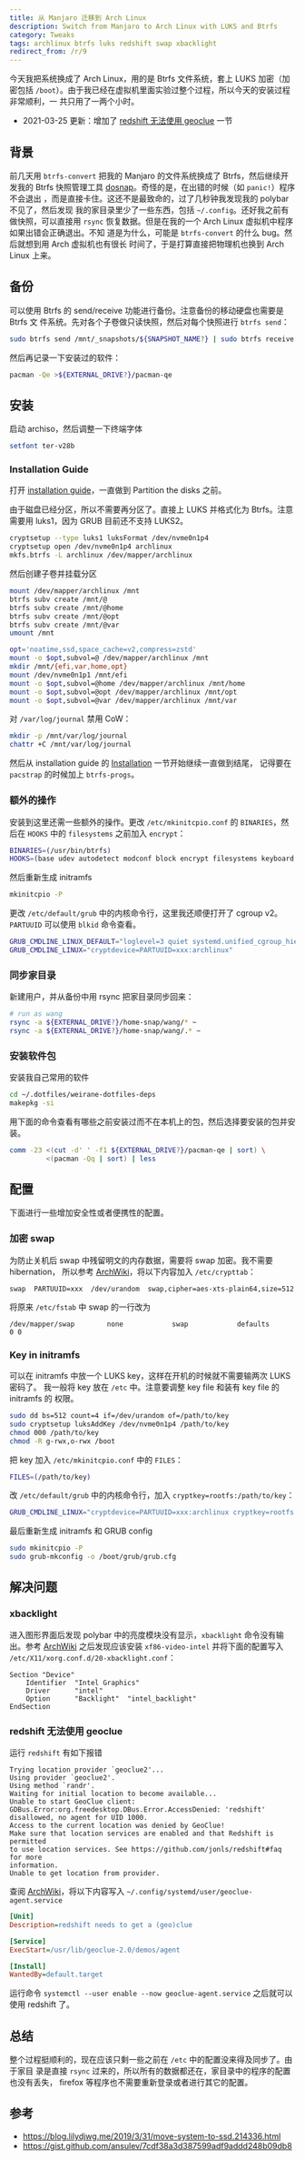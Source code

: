 ```yaml
---
title: 从 Manjaro 迁移到 Arch Linux
description: Switch from Manjaro to Arch Linux with LUKS and Btrfs
category: Tweaks
tags: archlinux btrfs luks redshift swap xbacklight
redirect_from: /r/9
---
```


今天我把系统换成了 Arch Linux，用的是 Btrfs 文件系统，套上 LUKS 加密（加密包括
`/boot`）。由于我已经在虚拟机里面实验过整个过程，所以今天的安装过程非常顺利，一
共只用了一两个小时。

- 2021-03-25 更新：增加了 [redshift 无法使用 geoclue](#redshift-无法使用-geoclue) 一节

## 背景

前几天用 `btrfs-convert` 把我的 Manjaro 的文件系统换成了 Btrfs，然后继续开发我的
Btrfs 快照管理工具 [dosnap][]。奇怪的是，在出错的时候（如 `panic!`）程序不会退出
，而是直接卡住。这还不是最致命的，过了几秒钟我发现我的 polybar 不见了，然后发现
我的家目录里少了一些东西，包括 `~/.config`。还好我之前有做快照，可以直接用
`rsync` 恢复数据。但是在我的一个 Arch Linux 虚拟机中程序如果出错会正确退出。不知
道是为什么，可能是 `btrfs-convert` 的什么 bug。然后就想到用 Arch 虚拟机也有很长
时间了，于是打算直接把物理机也换到 Arch Linux 上来。

[dosnap]: https://github.com/weirane/dosnap/

## 备份

可以使用 Btrfs 的 send/receive 功能进行备份。注意备份的移动硬盘也需要是 Btrfs 文
件系统。先对各个子卷做只读快照，然后对每个快照进行 `btrfs send`：

```sh
sudo btrfs send /mnt/_snapshots/${SNAPSHOT_NAME?} | sudo btrfs receive ${EXTERNAL_DRIVE?}
```

然后再记录一下安装过的软件：
```sh
pacman -Qe >${EXTERNAL_DRIVE?}/pacman-qe
```

## 安装

启动 archiso，然后调整一下终端字体
```sh
setfont ter-v28b
```

### Installation Guide

打开 [installation guide][arch-ig]，一直做到 Partition the disks 之前。

由于磁盘已经分区，所以不需要再分区了。直接上 LUKS 并格式化为 Btrfs。注意需要用
luks1，因为 GRUB 目前还不支持 LUKS2。
```sh
cryptsetup --type luks1 luksFormat /dev/nvme0n1p4
cryptsetup open /dev/nvme0n1p4 archlinux
mkfs.btrfs -L archlinux /dev/mapper/archlinux
```

然后创建子卷并挂载分区
```sh
mount /dev/mapper/archlinux /mnt
btrfs subv create /mnt/@
btrfs subv create /mnt/@home
btrfs subv create /mnt/@opt
btrfs subv create /mnt/@var
umount /mnt

opt='noatime,ssd,space_cache=v2,compress=zstd'
mount -o $opt,subvol=@ /dev/mapper/archlinux /mnt
mkdir /mnt/{efi,var,home,opt}
mount /dev/nvme0n1p1 /mnt/efi
mount -o $opt,subvol=@home /dev/mapper/archlinux /mnt/home
mount -o $opt,subvol=@opt /dev/mapper/archlinux /mnt/opt
mount -o $opt,subvol=@var /dev/mapper/archlinux /mnt/var
```

对 `/var/log/journal` 禁用 CoW：
```sh
mkdir -p /mnt/var/log/journal
chattr +C /mnt/var/log/journal
```

然后从 installation guide 的 [Installation][ig-inst] 一节开始继续一直做到结尾，
记得要在 `pacstrap` 的时候加上 `btrfs-progs`。

[ig-inst]: https://wiki.archlinux.org/index.php/installation_guide#Installation

### 额外的操作

安装到这里还需一些额外的操作。更改 `/etc/mkinitcpio.conf` 的 `BINARIES`，然后在
`HOOKS` 中的 `filesystems` 之前加入 `encrypt`：
```bash
BINARIES=(/usr/bin/btrfs)
HOOKS=(base udev autodetect modconf block encrypt filesystems keyboard fsck)
```
然后重新生成 initramfs
```sh
mkinitcpio -P
```

更改 `/etc/default/grub` 中的内核命令行，这里我还顺便打开了 cgroup v2。
`PARTUUID` 可以使用 `blkid` 命令查看。
```sh
GRUB_CMDLINE_LINUX_DEFAULT="loglevel=3 quiet systemd.unified_cgroup_hierarchy=1"
GRUB_CMDLINE_LINUX="cryptdevice=PARTUUID=xxx:archlinux"
```

[arch-ig]: https://wiki.archlinux.org/index.php/installation_guide

### 同步家目录

新建用户，并从备份中用 rsync 把家目录同步回来：
```sh
# run as wang
rsync -a ${EXTERNAL_DRIVE?}/home-snap/wang/* ~
rsync -a ${EXTERNAL_DRIVE?}/home-snap/wang/.* ~
```

### 安装软件包

安装我自己常用的软件
```sh
cd ~/.dotfiles/weirane-dotfiles-deps
makepkg -si
```

用下面的命令查看有哪些之前安装过而不在本机上的包，然后选择要安装的包并安装。
```sh
comm -23 <(cut -d' ' -f1 ${EXTERNAL_DRIVE?}/pacman-qe | sort) \
         <(pacman -Qq | sort) | less
```

## 配置

下面进行一些增加安全性或者便携性的配置。

### 加密 swap

为防止关机后 swap 中残留明文的内存数据，需要将 swap 加密。我不需要 hibernation，
所以参考 [ArchWiki][archwiki-swap]，将以下内容加入 `/etc/crypttab`：
```
swap  PARTUUID=xxx  /dev/urandom  swap,cipher=aes-xts-plain64,size=512
```

将原来 `/etc/fstab` 中 swap 的一行改为
```
/dev/mapper/swap        none            swap            defaults        0 0
```

[archwiki-swap]: https://wiki.archlinux.org/index.php/Dm-crypt/Swap_encryption#Without_suspend-to-disk_support

### Key in initramfs

可以在 initramfs 中放一个 LUKS key，这样在开机的时候就不需要输两次 LUKS 密码了。
我一般将 key 放在 `/etc` 中。注意要调整 key file 和装有 key file 的 initramfs 的
权限。

```sh
sudo dd bs=512 count=4 if=/dev/urandom of=/path/to/key
sudo cryptsetup luksAddKey /dev/nvme0n1p4 /path/to/key
chmod 000 /path/to/key
chmod -R g-rwx,o-rwx /boot
```

把 key 加入 `/etc/mkinitcpio.conf` 中的 `FILES`：
```bash
FILES=(/path/to/key)
```

改 `/etc/default/grub` 中的内核命令行，加入 `cryptkey=rootfs:/path/to/key`：
```sh
GRUB_CMDLINE_LINUX="cryptdevice=PARTUUID=xxx:archlinux cryptkey=rootfs:/path/to/key"
```

最后重新生成 initramfs 和 GRUB config
```sh
sudo mkinitcpio -P
sudo grub-mkconfig -o /boot/grub/grub.cfg
```

## 解决问题

### xbacklight

进入图形界面后发现 polybar 中的亮度模块没有显示，`xbacklight` 命令没有输出。参考
[ArchWiki][aw-backlight] 之后发现应该安装 `xf86-video-intel` 并将下面的配置写入
`/etc/X11/xorg.conf.d/20-xbacklight.conf`：
```
Section "Device"
    Identifier  "Intel Graphics"
    Driver      "intel"
    Option      "Backlight"  "intel_backlight"
EndSection
```

[aw-backlight]: https://wiki.archlinux.org/index.php/Backlight#xbacklight

### redshift 无法使用 geoclue

运行 `redshift` 有如下报错
```
Trying location provider `geoclue2'...
Using provider `geoclue2'.
Using method `randr'.
Waiting for initial location to become available...
Unable to start GeoClue client: GDBus.Error:org.freedesktop.DBus.Error.AccessDenied: 'redshift' disallowed, no agent for UID 1000.
Access to the current location was denied by GeoClue!
Make sure that location services are enabled and that Redshift is permitted
to use location services. See https://github.com/jonls/redshift#faq for more
information.
Unable to get location from provider.
```

查阅 [ArchWiki][aw-redshift]，将以下内容写入
`~/.config/systemd/user/geoclue-agent.service`

```ini
[Unit]
Description=redshift needs to get a (geo)clue

[Service]
ExecStart=/usr/lib/geoclue-2.0/demos/agent

[Install]
WantedBy=default.target
```

运行命令 `systemctl --user enable --now geoclue-agent.service` 之后就可以使用
redshift 了。

[aw-redshift]: https://wiki.archlinux.org/index.php/Redshift#Redshift_GDBus.Error:org.freedesktop.DBus.Error.AccessDenied_on_start

## 总结

整个过程挺顺利的，现在应该只剩一些之前在 `/etc` 中的配置没来得及同步了。由于家目
录是直接 `rsync` 过来的，所以所有的数据都还在，家目录中的程序的配置也没有丢失，
firefox 等程序也不需要重新登录或者进行其它的配置。

## 参考

- <https://blog.lilydjwg.me/2019/3/31/move-system-to-ssd.214336.html>
- <https://gist.github.com/ansulev/7cdf38a3d387599adf9addd248b09db8>
